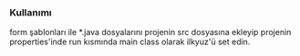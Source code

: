 ### Kullanımı

form şablonları ile *.java dosyalarını projenin src dosyasına ekleyip projenin properties'inde run kısmında main class olarak ilkyuz'ü set edin.
